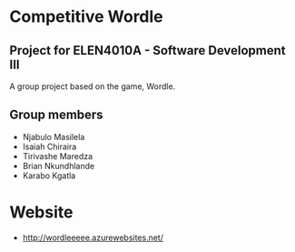 # Competitive Wordle

## Project for ELEN4010A - Software Development III

A group project based on the game, Wordle.

## Group members

* Njabulo Masilela 
* Isaiah Chiraira
* Tirivashe Maredza
* Brian Nkundhlande
* Karabo Kgatla

# Website
- http://wordleeeee.azurewebsites.net/
